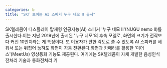 ```yaml
---
categories: b
title: "SKT 보이는 AI 스피커 누구 네모 Ⅱ 출시"
---
```

SK텔레콤이 디스플레이 탑재형 인공지능(AI) 스피커 &#39;누구 네모 Ⅱ&#39;(NUGU nemo Ⅱ)를 출시한다.이는 지난 2019년에 출시된 &#39;누구 네모&#39;의 후속 모델로, 화면의 크기가 전작보다 커진 10인치라는 게 특징이다.																또 이용자가 편한 각도로 쓸 수 있도록 AI 스피커를 세워서 또는 뒤집어 눕혀도 화면이 자동 전환된다.화면과 카메라를 활용한 &#39;미더스&#39;(MeetUs) 영상통화 기능도 제공된다. 여기에는 SK텔레콤이 자체 개발한 음성인식전처리 기술과 통화전처리 기